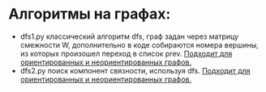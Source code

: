 # Алгоритмы на графах:

- dfs1.py классический алгоритм dfs, граф задан через матрицу смежности W, дополнительно в коде собираются номера вершины, из которых произошел переход в список prev. <u> Подходит для ориентированных и неориентированных графов.</u>
- dfs2.py поиск компонент связности, используя dfs. <u> Подходит для ориентированных и неориентированных графов.</u>
